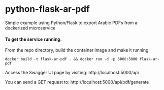 # python-flask-ar-pdf
Simple example using Python/Flask to export Arabic PDFs from a dockerized microservice


#### To get the service running:
From the repo directory, build the container image and make it running:
```console
docker build -t flask-ar-pdf . && docker run -d -p 5000:5000 flask-ar-pdf
```

Access the Swagger UI page by visiting: http://localhost:5000/api

You can send a GET request to: http://localhost:5000/api/pdf/generate
